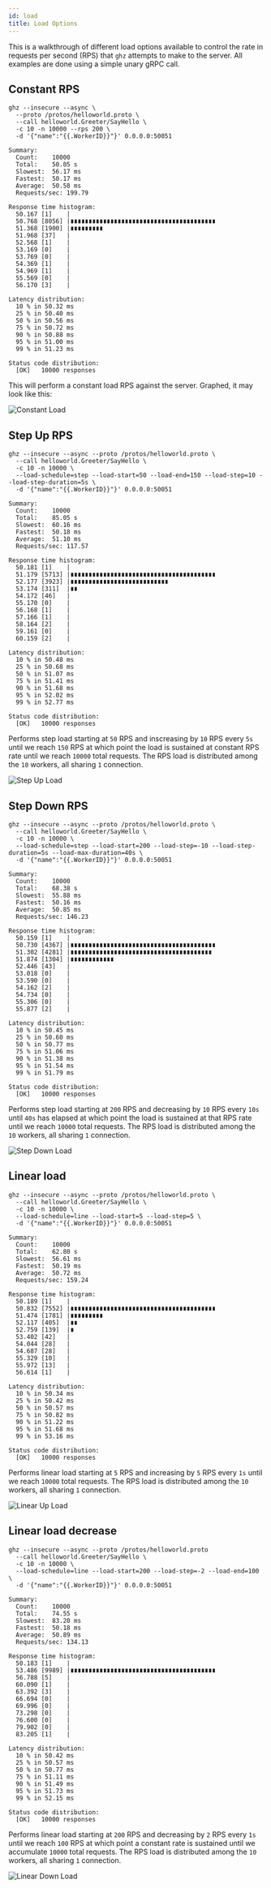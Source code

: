 ```yaml
---
id: load
title: Load Options
---
```


This is a walkthrough of different load options available to control the rate in requests per second (RPS) that `ghz` attempts to make to the server. All examples are done using a simple unary gRPC call.

## Constant RPS

```
ghz --insecure --async \
  --proto /protos/helloworld.proto \
  --call helloworld.Greeter/SayHello \
  -c 10 -n 10000 --rps 200 \
  -d '{"name":"{{.WorkerID}}"}' 0.0.0.0:50051 

Summary:
  Count:	10000
  Total:	50.05 s
  Slowest:	56.17 ms
  Fastest:	50.17 ms
  Average:	50.58 ms
  Requests/sec:	199.79

Response time histogram:
  50.167 [1]	|
  50.768 [8056]	|∎∎∎∎∎∎∎∎∎∎∎∎∎∎∎∎∎∎∎∎∎∎∎∎∎∎∎∎∎∎∎∎∎∎∎∎∎∎∎∎
  51.368 [1900]	|∎∎∎∎∎∎∎∎∎
  51.968 [37]	|
  52.568 [1]	|
  53.169 [0]	|
  53.769 [0]	|
  54.369 [1]	|
  54.969 [1]	|
  55.569 [0]	|
  56.170 [3]	|

Latency distribution:
  10 % in 50.32 ms
  25 % in 50.40 ms
  50 % in 50.56 ms
  75 % in 50.72 ms
  90 % in 50.88 ms
  95 % in 51.00 ms
  99 % in 51.23 ms

Status code distribution:
  [OK]   10000 responses
```

This will perform a constant load RPS against the server. Graphed, it may look like this:

![Constant Load](images/const_c_const_rps.svg)

## Step Up RPS

```
ghz --insecure --async --proto /protos/helloworld.proto \
  --call helloworld.Greeter/SayHello \
  -c 10 -n 10000 \
  --load-schedule=step --load-start=50 --load-end=150 --load-step=10 --load-step-duration=5s \
  -d '{"name":"{{.WorkerID}}"}' 0.0.0.0:50051 

Summary:
  Count:	10000
  Total:	85.05 s
  Slowest:	60.16 ms
  Fastest:	50.18 ms
  Average:	51.10 ms
  Requests/sec:	117.57

Response time histogram:
  50.181 [1]	|
  51.179 [5713]	|∎∎∎∎∎∎∎∎∎∎∎∎∎∎∎∎∎∎∎∎∎∎∎∎∎∎∎∎∎∎∎∎∎∎∎∎∎∎∎∎
  52.177 [3923]	|∎∎∎∎∎∎∎∎∎∎∎∎∎∎∎∎∎∎∎∎∎∎∎∎∎∎∎
  53.174 [311]	|∎∎
  54.172 [46]	|
  55.170 [0]	|
  56.168 [1]	|
  57.166 [1]	|
  58.164 [2]	|
  59.161 [0]	|
  60.159 [2]	|

Latency distribution:
  10 % in 50.48 ms
  25 % in 50.68 ms
  50 % in 51.07 ms
  75 % in 51.41 ms
  90 % in 51.68 ms
  95 % in 52.02 ms
  99 % in 52.77 ms

Status code distribution:
  [OK]   10000 responses
```

Performs step load starting at `50` RPS and inscreasing by `10` RPS every `5s` until we reach `150` RPS at which point the load is sustained at constant RPS rate until we reach `10000` total requests. The RPS load is distributed among the `10` workers, all sharing `1` connection.

![Step Up Load](images/const_c_step_up_rps.svg)

## Step Down RPS

```
ghz --insecure --async --proto /protos/helloworld.proto \
  --call helloworld.Greeter/SayHello \
  -c 10 -n 10000 \
  --load-schedule=step --load-start=200 --load-step=-10 --load-step-duration=5s --load-max-duration=40s \
  -d '{"name":"{{.WorkerID}}"}' 0.0.0.0:50051 

Summary:
  Count:	10000
  Total:	68.38 s
  Slowest:	55.88 ms
  Fastest:	50.16 ms
  Average:	50.85 ms
  Requests/sec:	146.23

Response time histogram:
  50.159 [1]	|
  50.730 [4367]	|∎∎∎∎∎∎∎∎∎∎∎∎∎∎∎∎∎∎∎∎∎∎∎∎∎∎∎∎∎∎∎∎∎∎∎∎∎∎∎∎
  51.302 [4281]	|∎∎∎∎∎∎∎∎∎∎∎∎∎∎∎∎∎∎∎∎∎∎∎∎∎∎∎∎∎∎∎∎∎∎∎∎∎∎∎
  51.874 [1304]	|∎∎∎∎∎∎∎∎∎∎∎∎
  52.446 [43]	|
  53.018 [0]	|
  53.590 [0]	|
  54.162 [2]	|
  54.734 [0]	|
  55.306 [0]	|
  55.877 [2]	|

Latency distribution:
  10 % in 50.45 ms
  25 % in 50.60 ms
  50 % in 50.77 ms
  75 % in 51.06 ms
  90 % in 51.38 ms
  95 % in 51.54 ms
  99 % in 51.79 ms

Status code distribution:
  [OK]   10000 responses
```

Performs step load starting at `200` RPS and decreasing by `10` RPS every `10s` until `40s` has elapsed at which point the load is sustained at that RPS rate until we reach `10000` total requests. The RPS load is distributed among the `10` workers, all sharing `1` connection.

![Step Down Load](images/const_c_step_down_rps.svg)

## Linear load

```
ghz --insecure --async --proto /protos/helloworld.proto \
  --call helloworld.Greeter/SayHello \
  -c 10 -n 10000 \
  --load-schedule=line --load-start=5 --load-step=5 \
  -d '{"name":"{{.WorkerID}}"}' 0.0.0.0:50051

Summary:
  Count:	10000
  Total:	62.80 s
  Slowest:	56.61 ms
  Fastest:	50.19 ms
  Average:	50.72 ms
  Requests/sec:	159.24

Response time histogram:
  50.189 [1]	|
  50.832 [7552]	|∎∎∎∎∎∎∎∎∎∎∎∎∎∎∎∎∎∎∎∎∎∎∎∎∎∎∎∎∎∎∎∎∎∎∎∎∎∎∎∎
  51.474 [1781]	|∎∎∎∎∎∎∎∎∎
  52.117 [405]	|∎∎
  52.759 [139]	|∎
  53.402 [42]	|
  54.044 [28]	|
  54.687 [28]	|
  55.329 [10]	|
  55.972 [13]	|
  56.614 [1]	|

Latency distribution:
  10 % in 50.34 ms
  25 % in 50.42 ms
  50 % in 50.57 ms
  75 % in 50.82 ms
  90 % in 51.22 ms
  95 % in 51.68 ms
  99 % in 53.16 ms

Status code distribution:
  [OK]   10000 responses
```

Performs linear load starting at `5` RPS and increasing by `5` RPS every `1s` until we reach `10000` total requests. The RPS load is distributed among the `10` workers, all sharing `1` connection.

![Linear Up Load](images/const_c_line_up_rps.svg)

## Linear load decrease

```
ghz --insecure --async --proto /protos/helloworld.proto 
  --call helloworld.Greeter/SayHello \
  -c 10 -n 10000 \
  --load-schedule=line --load-start=200 --load-step=-2 --load-end=100 \
  -d '{"name":"{{.WorkerID}}"}' 0.0.0.0:50051 

Summary:
  Count:	10000
  Total:	74.55 s
  Slowest:	83.20 ms
  Fastest:	50.18 ms
  Average:	50.89 ms
  Requests/sec:	134.13

Response time histogram:
  50.183 [1]	|
  53.486 [9989]	|∎∎∎∎∎∎∎∎∎∎∎∎∎∎∎∎∎∎∎∎∎∎∎∎∎∎∎∎∎∎∎∎∎∎∎∎∎∎∎∎
  56.788 [5]	|
  60.090 [1]	|
  63.392 [3]	|
  66.694 [0]	|
  69.996 [0]	|
  73.298 [0]	|
  76.600 [0]	|
  79.902 [0]	|
  83.205 [1]	|

Latency distribution:
  10 % in 50.42 ms
  25 % in 50.57 ms
  50 % in 50.77 ms
  75 % in 51.11 ms
  90 % in 51.49 ms
  95 % in 51.73 ms
  99 % in 52.15 ms

Status code distribution:
  [OK]   10000 responses
```

Performs linear load starting at `200` RPS and decreasing by `2` RPS every `1s` until we reach `100` RPS at which point a constant rate is sustained until we accumulate `10000` total requests. The RPS load is distributed among the `10` workers, all sharing `1` connection.

![Linear Down Load](images/const_c_line_down_rps.svg)
